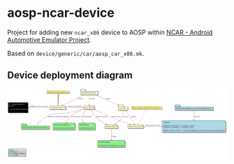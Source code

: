 # aosp-ncar-device

Project for adding new `ncar_x86` device to AOSP within [NCAR - Android Automotive Emulator Project](https://github.com/nkh-lab/aosp-ncar-manifest).

Based on `device/generic/car/aosp_car_x86.mk`.

## Device deployment diagram
![](doc/diagram/device-deployment.png)

